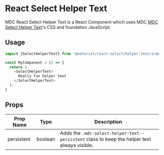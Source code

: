 # React Select Helper Text

MDC React Select Helper Text is a React Component which uses MDC [MDC Select Helper Text](https://github.com/material-components/material-components-web/tree/master/packages/mdc-select/helper-text/)'s CSS and foundation JavaScript.

## Usage

```js
import {SelectHelperText} from '@material/react-select/helper-text/index';

const MyComponent = () => {
  return (
    <SelectHelperText>
      Really fun helper text
    </SelectHelperText>
  );
}
```

## Props

Prop Name | Type | Description
--- | --- | ---
persistent | boolean | Adds the `.mdc-select-helper-text--persistent` class to keep the helper text always visible.
